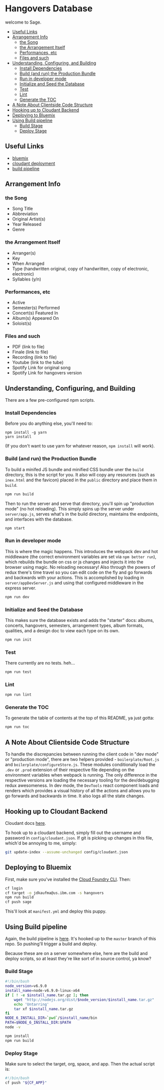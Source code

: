 # Hangovers Database

welcome to Sage.

<!-- START doctoc generated TOC please keep comment here to allow auto update -->
<!-- DON'T EDIT THIS SECTION, INSTEAD RE-RUN doctoc TO UPDATE -->


- [Useful Links](#useful-links)
- [Arrangement Info](#arrangement-info)
  - [the Song](#the-song)
  - [the Arrangement Itself](#the-arrangement-itself)
  - [Performances, etc](#performances-etc)
  - [Files and such](#files-and-such)
- [Understanding, Configuring, and Building](#understanding-configuring-and-building)
  - [Install Dependencies](#install-dependencies)
  - [Build (and run) the Production Bundle](#build-and-run-the-production-bundle)
  - [Run in developer mode](#run-in-developer-mode)
  - [Initialize and Seed the Database](#initialize-and-seed-the-database)
  - [Test](#test)
  - [Lint](#lint)
  - [Generate the TOC](#generate-the-toc)
- [A Note About Clientside Code Structure](#a-note-about-clientside-code-structure)
- [Hooking up to Cloudant Backend](#hooking-up-to-cloudant-backend)
- [Deploying to Bluemix](#deploying-to-bluemix)
- [Using Build pipeline](#using-build-pipeline)
  - [Build Stage](#build-stage)
  - [Deploy Stage](#deploy-stage)

<!-- END doctoc generated TOC please keep comment here to allow auto update -->

## Useful Links

  - [bluemix](http://bluemix.net)
  - [cloudant deployment](https://sage.cloudant.com/dashboard.html)
  - [build pipeline](https://hub.jazz.net/pipeline/jdkaufma/hangovers-database)

## Arrangement Info

### the Song

  - Song Title
  - Abbreviation
  - Original Artist(s)
  - Year Released
  - Genre

### the Arrangement Itself

  - Arranger(s)
  - Key
  - When Arranged
  - Type (handwritten original, copy of handwritten, copy of electronic, electronic)
  - Syllables (y/n)

### Performances, etc

  - Active
  - Semester(s) Performed
  - Concert(s) Featured In
  - Album(s) Appeared On
  - Soloist(s)

### Files and such

  - PDF (link to file)
  - Finale (link to file)
  - Recording (link to file)
  - Youtube (link to the tube)
  - Spotify Link for original song
  - Spotify Link for hangovers version

## Understanding, Configuring, and Building

There are a few pre-configured npm scripts.

### Install Dependencies

Before you do anything else, you'll need to:

```
npm install -g yarn
yarn install
```

(If you don't want to use yarn for whatever reason, `npm install` will work).

### Build (and run) the Production Bundle

To build a minifed JS bundle and minified CSS bundle uner the `build` directory,
this is the script for you. It also will copy any resources (such as `inex.html`
and the favicon) placed in the `public` directory and place them in `build`.

```sh
npm run build
```

Then to run the server and serve that directory, you'll spin up "production
mode" (no hot reloading). This simply spins up the server under `server/app.js`,
serves what's in the build directory, maintains the endpoints, and interfaces
with the database.

```sh
npm start
```

### Run in developer mode

This is where the magic happens. This introduces the webpack dev and hot
middleware (the correct environment variables are set via `npm better run`),
which rebuilds the bundle on css or js changes and injects it into the browser
using magic. No reloading necessary! Also through the powers of redux there's
time travel so you can edit code on the fly and go forwards and backwards with
your actions. This is accomplished by loading in `server/appDevServer.js` and
using that configured middleware in the express server.

```sh
npm run dev
```

### Initialize and Seed the Database

This makes sure the database exists and adds the "starter" docs: albums,
concerts, hangovers, semesters, arrangement types, album formats, qualities,
and a design doc to view each type on its own.

```sh
npm run init
```

### Test

There currently are no tests. heh...

```sh
npm run test
```

### Lint

```sh
npm run lint
```

### Generate the TOC

To generate the table of contents at the top of this README, ya just gotta:

```sh
npm run toc
```

## A Note About Clientside Code Structure

To handle the discrepancies between running the client code in "dev mode" or
"production mode", there are two helpers provided - `boilerplate/Root.js` and
`boilerplate/configureStore.js`. These modules conditionally load the `.dev` or
`.prod` extension of their respective file depending on the environment
variables when webpack is running. The only difference in the respective
versions are loading the necessary tooling for the dev/debugging redux
awesomeness. In dev mode, the `DevTools` react component loads and renders which
provides a visual history of all the actions and allows you to go forwards and
backwards in time. It also logs all the state changes.

## Hooking up to Cloudant Backend

Cloudant docs [here](https://docs.cloudant.com/).

To hook up to a cloudant backend, simply fill out the username and password in
`config/cloudant.json`. If git is picking up changes in this file, which'd be
annoying to me, simply:

```sh
git update-index --assume-unchanged config/cloudant.json
```

## Deploying to Bluemix

First, make sure you've installed the
[Cloud Foundry CLI](https://console.ng.bluemix.net/docs/starters/install_cli.html).
Then:

```sh
cf login
cf target -o jdkaufma@us.ibm.com -s hangovers
npm run build
cf push sage
```

This'll look at `manifest.yml` and deploy this puppy.

## Using Build pipeline

Again, the build pipeline is
[here](https://hub.jazz.net/pipeline/jdkaufma/hangovers-database). It's hooked
up to the `master` branch of this repo. So pushing'll trigger a build and
deploy.

Because these are on a server somewhere else, here are the build and deploy
scripts, so at least they're like sort of in source control, ya know?

### Build Stage

```sh
#!/bin/bash
node_version=v6.9.0
install_name=node-v6.9.0-linux-x64
if [ ! -e $install_name.tar.gz ]; then
    wget "http://nodejs.org/dist/$node_version/$install_name.tar.gz"
    echo 'Untarring'
    tar xf $install_name.tar.gz
fi
NODE_6_INSTALL_DIR=`pwd`/$install_name/bin
PATH=$NODE_6_INSTALL_DIR:$PATH
node -v

npm install
npm run build
```

### Deploy Stage

Make sure to select the target, org, space, and app. Then the actual script is:

```sh
#!/bin/bash
cf push "${CF_APP}"
```
